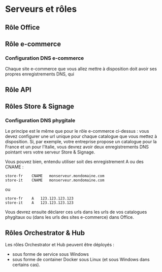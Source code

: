 # Serveurs et rôles

## Rôle Office

## Rôle e-commerce

### Configuration DNS e-commerce

Chaque site e-commerce que vous allez mettre à disposition doit avoir ses propres enregistrements DNS, qui 

## Rôle API

## Rôles Store & Signage

### Configuration DNS phygitale

Le principe est le même que pour le rôle e-commerce ci-dessus : vous devez configurer une url unique pour chaque catalogue que vous mettez à disposition. Si, par exemple, votre entreprise propose un catalogue pour la France et un pour l'Italie, vous devrez avoir deux enregistrements DNS pointant vers votre serveur Store & Signage.

Vous pouvez bien, entendu utiliser soit des enregistrement A ou des CNAME :

    store-fr    CNAME   monserveur.mondomaine.com
    store-it    CNAME   monserveur.mondomaine.com

ou

    store-fr    A   123.123.123.123
    store-it    A   123.123.123.123

Vous devrez ensuite déclarer ces urls dans les urls de vos catalogues phygitaux ou (dans les urls des sites e-commerce) dans Office.

## Rôles Orchestrator & Hub

Les rôles Orchestrator et Hub peuvent être déployés :

- sous forme de service sous Windows
- sous forme de container Docker sous Linux (et sous Windows dans certains cas).

